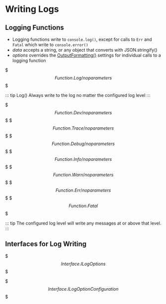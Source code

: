 # Writing Logs



## Logging Functions

+ Logging functions write to `console.log()`, except for calls to `Err` and `Fatal` which write to `console.error()`
+ *data* accepts a string, or any object that converts with JSON.stringify()
+ *options* overrides the [OutputFormatting()](./generated/Configuration.html#outputformatting-options) settings for individual calls to a logging function

$$$Function.Log/noparameters$$$

::: tip Log()
Always write to the log no matter the configured log level
:::

$$$Function.Dev/noparameters$$$
$$$Function.Trace/noparameters$$$
$$$Function.Debug/noparameters$$$
$$$Function.Info/noparameters$$$
$$$Function.Warn/noparameters$$$
$$$Function.Err/noparameters$$$
$$$Function.Fatal$$$

::: tip
The configured log level will write any messages at or above that level.
:::

## Interfaces for Log Writing

$$$Interface.ILogOptions$$$

$$$Interface.ILogOptionConfiguration$$$
